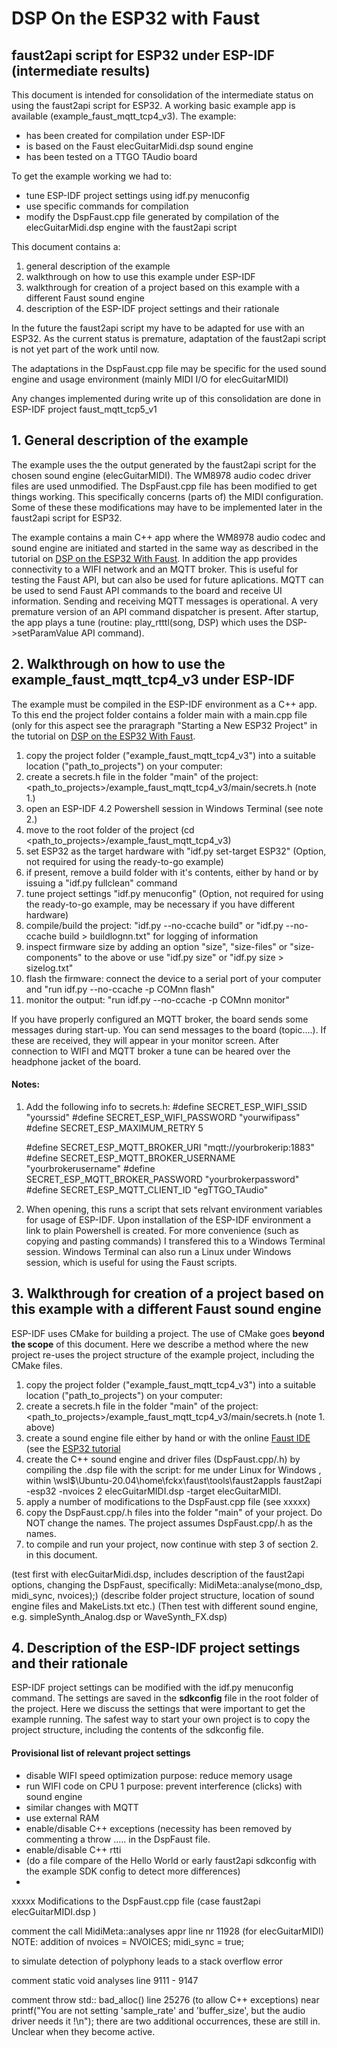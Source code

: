 # DSP On the ESP32 with Faust  
## faust2api script for ESP32 under ESP-IDF (intermediate results)  

This document is intended for consolidation of the intermediate status on using the faust2api script for ESP32.
A working basic example app is available (example_faust_mqtt_tcp4_v3). The example:  
- has been created for compilation under ESP-IDF
- is based on the Faust elecGuitarMidi.dsp sound engine
- has been tested on a TTGO TAudio board 

To get the example working we had to:

- tune ESP-IDF project settings using idf.py menuconfig
- use specific commands for compilation
- modify the DspFaust.cpp file generated by compilation of the elecGuitarMidi.dsp engine with the faust2api script

This document contains a:
1. general description of the example
2. walkthrough on how to use this example under ESP-IDF  
3. walkthrough for creation of a project based on this example with a different Faust sound engine 
4. description of the ESP-IDF project settings and their rationale
 
In the future the faust2api script my have to be adapted for use with an ESP32. As the current status is premature, adaptation of the faust2api script is not yet part of the work until now.
 
The adaptations in the  DspFaust.cpp file may be specific for the used sound engine and usage environment (mainly MIDI I/O for elecGuitarMIDI)
 
Any changes implemented during write up of this consolidation are done in ESP-IDF project faust_mqtt_tcp5_v1

## 1. General description of the example

The example uses the the output generated by the faust2api script for the chosen sound engine (elecGuitarMIDI). The WM8978 audio codec driver files are used unmodified. The DspFaust.cpp file has been modified to get things working. This specifically concerns (parts of) the MIDI configuration. Some of these these modifications may have to be implemented later in the faust2api script for ESP32.

The example contains a main C++ app where the WM8978 audio codec and sound engine are initiated and started in the same way as described in the tutorial on [DSP on the ESP32 With Faust](https://faustdoc.grame.fr/tutorials/esp32/). In addition the app provides connectivity to a WIFI network and an MQTT broker. This is useful for testing the Faust API, but can also be used for future aplications. MQTT can be used to send Faust API commands to the board and receive UI information. Sending and receiving MQTT messages is operational. A very premature version of an API command dispatcher is present. After startup, the app plays a tune (routine: play_rtttl(song, DSP) which uses the DSP->setParamValue API command).  

 
## 2. Walkthrough on how to use the example_faust_mqtt_tcp4_v3 under ESP-IDF  

The example must be compiled in the ESP-IDF environment as a C++ app. To this end the project folder contains a folder main with a main.cpp file (only for this aspect see the praragraph "Starting a New ESP32 Project" in the tutorial on [DSP on the ESP32 With Faust](https://faustdoc.grame.fr/tutorials/esp32/).


1. copy the project folder ("example_faust_mqtt_tcp4_v3") into a suitable location ("path_to_projects") on your computer: 
2. create a secrets.h file in the folder "main"  of the project: <path_to_projects>/example_faust_mqtt_tcp4_v3/main/secrets.h (note 1.)  
3. open an ESP-IDF 4.2 Powershell session in Windows Terminal (see note 2.)
4. move to the root folder of the project (cd <path_to_projects>/example_faust_mqtt_tcp4_v3)
5. set ESP32 as the target hardware with "idf.py set-target ESP32" (Option, not required for using the ready-to-go example) 
6. if present, remove a build folder with it's contents, either by hand or by issuing a "idf.py fullclean" command
7. tune project settings "idf.py menuconfig" (Option, not required for using the ready-to-go example, may be necessary if you have different hardware)
8. compile/build the project:  "idf.py --no-ccache build"  or "idf.py --no-ccache build > buildlognn.txt" for logging of information
9. inspect firmware size by adding an option "size", "size-files" or "size-components" to the above or use "idf.py size" or "idf.py size > sizelog.txt"
10. flash the firmware: connect the device to a serial port of your computer and "run idf.py --no-ccache -p COMnn flash"
11. monitor the output: "run idf.py --no-ccache -p COMnn monitor"

If you have properly configured an MQTT broker, the board sends some messages during start-up.
You can send messages to the board (topic....).  If these are received, they will appear in your monitor screen.
After connection to WIFI and MQTT broker a tune can be heared over the headphone jacket of the board.

#### Notes:
1. Add the following info to secrets.h: 
   #define SECRET_ESP_WIFI_SSID "yourssid"
   #define SECRET_ESP_WIFI_PASSWORD "yourwifipass"
   #define SECRET_ESP_MAXIMUM_RETRY 5

   #define SECRET_ESP_MQTT_BROKER_URI "mqtt://yourbrokerip:1883"
   #define SECRET_ESP_MQTT_BROKER_USERNAME "yourbrokerusername"
   #define SECRET_ESP_MQTT_BROKER_PASSWORD "yourbrokerpassword"
   #define SECRET_ESP_MQTT_CLIENT_ID "egTTGO_TAudio"

2. When opening, this runs a script that sets relvant environment variables for usage of ESP-IDF. Upon installation of the ESP-IDF environment a link to plain Powershell is created. For more convenience (such as copying and pasting commands) I transfered this to a Windows Terminal session. Windows Terminal can also run a Linux under Windows session, which is useful for using the Faust scripts.   


## 3. Walkthrough for creation of a project based on this example with a different Faust sound engine

ESP-IDF uses CMake for building a project. The use of CMake goes **beyond the scope** of this document. Here we describe a method where the new project re-uses the project structure of the example project, including the CMake files.

1. copy the project folder ("example_faust_mqtt_tcp4_v3") into a suitable location ("path_to_projects") on your computer: 
2. create a secrets.h file in the folder "main"  of the project: <path_to_projects>/example_faust_mqtt_tcp4_v3/main/secrets.h (note 1. above)
3. create a sound engine file either by hand or with the online [Faust IDE](https://faustide.grame.fr/index.html) (see the [ESP32 tutorial](https://faustdoc.grame.fr/tutorials/esp32/)  
4. create the C++ sound engine and driver files (DspFaust.cpp/.h) by compiling the .dsp file with the script: for me under Linux for Windows , within \\wsl$\Ubuntu-20.04\home\fckx\faust\tools\faust2appls
 faust2api -esp32 -nvoices 2 elecGuitarMIDI.dsp -target elecGuitarMIDI. 
5. apply a number of modifications to the DspFaust.cpp file (see xxxxx) 
5. copy the DspFaust.cpp/.h files into the folder "main" of your project. Do NOT change the names. The project assumes DspFaust.cpp/.h as the names.
6. to compile and run your project, now continue with step 3 of section 2. in this document.

(test first with elecGuitarMidi.dsp, includes description of the faust2api options,  changing the DspFaust,  specifically:  MidiMeta::analyse(mono_dsp, midi_sync, nvoices);)
(describe folder project structure, location of sound engine files and MakeLists.txt etc.)
(Then test with different sound engine, e.g. simpleSynth_Analog.dsp or WaveSynth_FX.dsp)

## 4. Description of the ESP-IDF project settings and their rationale
  
ESP-IDF project settings can be modified with the idf.py menuconfig command. The settings are saved in the **sdkconfig** file in the root folder of the project. Here we discuss the settings that were important to get the example running. The safest way to start your own project is to copy the project structure, including the contents of the sdkconfig file.

#### Provisional list of relevant project settings  
- disable WIFI speed optimization purpose:  reduce memory usage
- run WIFI code on CPU 1 purpose: prevent interference (clicks) with sound engine
- similar changes with MQTT
- use external RAM
- enable/disable C++ exceptions (necessity has been removed by commenting a throw ..... in the DspFaust file.
- enable/disable C++ rtti
- (do a file compare of the Hello World or early faust2api sdkconfig with the example SDK config to detect more differences)
- 

 
xxxxx
Modifications to the DspFaust.cpp file (case faust2api <options> elecGuitarMIDI.dsp ) 

comment the call MidiMeta::analyses  appr line nr 11928 (for elecGuitarMIDI)
 NOTE: addition of             nvoices = NVOICES;
                               midi_sync = true;
 
to simulate detection of polyphony leads to a stack overflow error 
 
comment static void analyses line 9111 - 9147
 
 comment throw std:: bad_alloc()  line 25276 (to allow C++ exceptions)  near  printf("You are not setting 'sample_rate' and 'buffer_size', but the audio driver needs it !\n");
 there are two additional occurrences, these are still in. Unclear when they become active.

